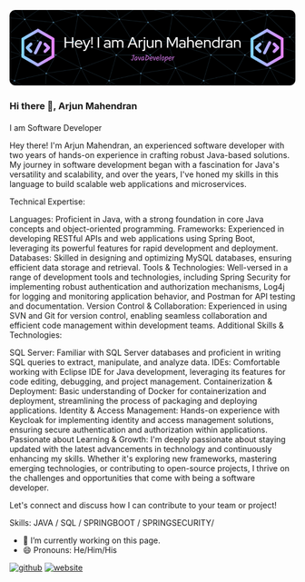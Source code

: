 ![GitHub Header Image](https://raw.githubusercontent.com/ar-jun2001/porfolioimage/master/github-header-image.png)
### Hi there 👋, Arjun Mahendran
#### 
I am Software Developer 


Hey there! I'm Arjun Mahendran, an experienced software developer with two years of hands-on experience in crafting robust Java-based solutions. My journey in software development began with a fascination for Java's versatility and scalability, and over the years, I've honed my skills in this language to build scalable web applications and microservices.

Technical Expertise:

Languages: Proficient in Java, with a strong foundation in core Java concepts and object-oriented programming.
Frameworks: Experienced in developing RESTful APIs and web applications using Spring Boot, leveraging its powerful features for rapid development and deployment.
Databases: Skilled in designing and optimizing MySQL databases, ensuring efficient data storage and retrieval.
Tools & Technologies: Well-versed in a range of development tools and technologies, including Spring Security for implementing robust authentication and authorization mechanisms, Log4j for logging and monitoring application behavior, and Postman for API testing and documentation.
Version Control & Collaboration: Experienced in using SVN and Git for version control, enabling seamless collaboration and efficient code management within development teams.
Additional Skills & Technologies:

SQL Server: Familiar with SQL Server databases and proficient in writing SQL queries to extract, manipulate, and analyze data.
IDEs: Comfortable working with Eclipse IDE for Java development, leveraging its features for code editing, debugging, and project management.
Containerization & Deployment: Basic understanding of Docker for containerization and deployment, streamlining the process of packaging and deploying applications.
Identity & Access Management: Hands-on experience with Keycloak for implementing identity and access management solutions, ensuring secure authentication and authorization within applications.
Passionate about Learning & Growth:
I'm deeply passionate about staying updated with the latest advancements in technology and continuously enhancing my skills. Whether it's exploring new frameworks, mastering emerging technologies, or contributing to open-source projects, I thrive on the challenges and opportunities that come with being a software developer.

Let's connect and discuss how I can contribute to your team or project!

Skills: JAVA / SQL / SPRINGBOOT / SPRINGSECURITY/ 

- 🔭 I’m currently working on this page. 
- 😄 Pronouns: He/Him/His 


[<img src='https://cdn.jsdelivr.net/npm/simple-icons@3.0.1/icons/github.svg' alt='github' height='40'>](https://github.com/ar-jun2001)  [<img src='https://cdn.jsdelivr.net/npm/simple-icons@3.0.1/icons/icloud.svg' alt='website' height='40'>](https://github.com/ar-jun2001)  

